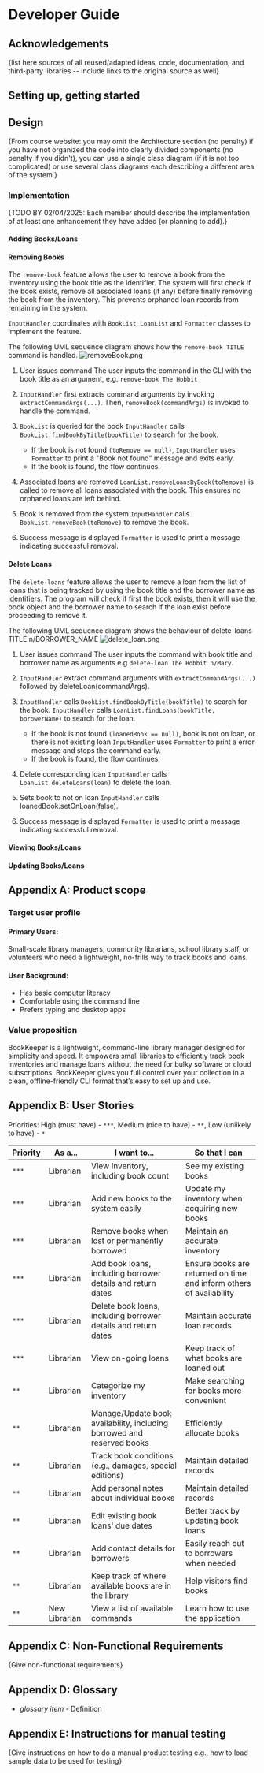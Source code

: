 # Developer Guide

## Acknowledgements

{list here sources of all reused/adapted ideas, code, documentation, and third-party libraries -- include links to the
original source as well}

## Setting up, getting started

## Design

{From course website:
you may omit the Architecture section (no penalty)
if you have not organized the code into clearly divided components (no penalty if you didn't), you can use a single
class diagram (if it is not too complicated) or use several class diagrams each describing a different area of the
system.}

### Implementation

{TODO BY 02/04/2025: Each member should describe the implementation of at least one enhancement they have added (or
planning to add).}

#### Adding Books/Loans

#### Removing Books

The `remove-book` feature allows the user to remove a book from the inventory using the book title as the identifier.
The system will first check if the book exists, remove all associated loans (if any) before finally removing the book
from the inventory.
This prevents orphaned loan records from remaining in the system.

`InputHandler` coordinates with `BookList`, `LoanList` and `Formatter` classes to implement the feature.

The following UML sequence diagram shows how the `remove-book TITLE` command is handled.
![removeBook.png](images/removeBook.png)

1. User issues command
   The user inputs the command in the CLI with the book title as an argument, e.g. `remove-book The Hobbit`

2. `InputHandler` first extracts command arguments by invoking `extractCommandArgs(...)`.
   Then, `removeBook(commandArgs)` is invoked to handle the command.

3. `BookList` is queried for the book
   `InputHandler` calls `BookList.findBookByTitle(bookTitle)` to search for the book.
    - If the book is not found `(toRemove == null)`, `InputHandler` uses `Formatter` to print a "Book not found" message
      and exits early.
    - If the book is found, the flow continues.

4. Associated loans are removed
   `LoanList.removeLoansByBook(toRemove)` is called to remove all loans associated with the book. This ensures no
   orphaned loans are left behind.

5. Book is removed from the system
   `InputHandler` calls `BookList.removeBook(toRemove)` to remove the book.

6. Success message is displayed
   `Formatter` is used to print a message indicating successful removal.

#### Delete Loans
The `delete-loans` feature allows the user to remove a loan from the list of loans that is being tracked by using the book title and the borrower name as identifiers.
The program will check if first the book exists, then it will use the book object and the borrower name to search if the loan exist before proceeding to remove it. 

The following UML sequence diagram shows the behaviour of delete-loans TITLE n/BORROWER_NAME
![delete_loan.png](images/deleteLoan.png)

1. User issues command
   The user inputs the command with book title and borrower name as arguments e.g `delete-loan The Hobbit n/Mary`.

2. `InputHandler` extract command arguments with `extractCommandArgs(...)` followed by deleteLoan(commandArgs).

3. `InputHandler` calls `BookList.findBookByTitle(bookTitle)` to search for the book.
   `InputHandler` calls `LoanList.findLoans(bookTitle, borowerName)` to search for the loan.
    - If the book is not found `(loanedBook == null)`, book is not on loan, or there is not existing loan `InputHandler` uses `Formatter` to print a error message and stops the command early.
    - If the book is found, the flow continues.

4. Delete corresponding loan
   `InputHandler` calls `LoanList.deleteLoans(loan)` to delete the loan.

5. Sets book to not on loan
   `InputHandler` calls loanedBook.setOnLoan(false).

6. Success message is displayed
   `Formatter` is used to print a message indicating successful removal.
   
#### Viewing Books/Loans

#### Updating Books/Loans

## Appendix A: Product scope

### Target user profile

#### Primary Users:

Small-scale library managers, community librarians, school library staff, or volunteers who need a lightweight,
no-frills way to track books and loans.

#### User Background:

- Has basic computer literacy
- Comfortable using the command line
- Prefers typing and desktop apps

### Value proposition
BookKeeper is a lightweight, command-line library manager designed for simplicity and speed. 
It empowers small libraries to efficiently track book inventories and manage loans without the need for bulky software or cloud subscriptions.
BookKeeper gives you full control over your collection in a clean, offline-friendly CLI format that’s easy to set up and use.

## Appendix B: User Stories

Priorities: High (must have) - `***`, Medium (nice to have) - `**`, Low (unlikely to have) - `*`

| Priority | As a...       | I want to...                                                           | So that I can                                                       |
|----------|---------------|------------------------------------------------------------------------|---------------------------------------------------------------------|
| `***`    | Librarian     | View inventory, including book count                                   | See my existing books                                               |
| `***`    | Librarian     | Add new books to the system easily                                     | Update my inventory when acquiring new books                        |
| `***`    | Librarian     | Remove books when lost or permanently borrowed                         | Maintain an accurate inventory                                      |
| `***`    | Librarian     | Add book loans, including borrower details and return dates            | Ensure books are returned on time and inform others of availability |
| `***`    | Librarian     | Delete book loans, including borrower details and return dates         | Maintain accurate loan records                                      |
| `***`    | Librarian     | View on-going loans                                                    | Keep track of what books are loaned out                             |
| `**`     | Librarian     | Categorize my inventory                                                | Make searching for books more convenient                            |
| `**`     | Librarian     | Manage/Update book availability, including borrowed and reserved books | Efficiently allocate books                                          |
| `**`     | Librarian     | Track book conditions (e.g., damages, special editions)                | Maintain detailed records                                           |
| `**`     | Librarian     | Add personal notes about individual books                              | Maintain detailed records                                           |
| `**`     | Librarian     | Edit existing book loans' due dates                                    | Better track by updating book loans                                 |
| `**`     | Librarian     | Add contact details for borrowers                                      | Easily reach out to borrowers when needed                           |
| `**`     | Librarian     | Keep track of where available books are in the library                 | Help visitors find books                                            |
| `**`     | New Librarian | View a list of available commands                                      | Learn how to use the application                                    |

## Appendix C: Non-Functional Requirements

{Give non-functional requirements}

## Appendix D: Glossary

* *glossary item* - Definition

## Appendix E: Instructions for manual testing

{Give instructions on how to do a manual product testing e.g., how to load sample data to be used for testing}
